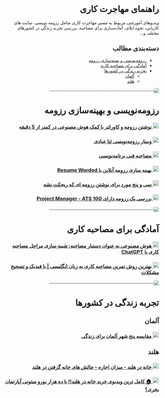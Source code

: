 <div dir="rtl"  markdown="1" align="right">

# راهنمای مهاجرت کاری

ویدیوهای آموزشی مربوط به مسیر مهاجرت کاری شامل رزومه نویسی، سایت های کاریابی، نحوه اپلای، آماده‌سازی برای مصاحبه، بررسی
تجربه زندگی در کشورهای مختلف و...

## دسته‌بندی مطالب

- [رزومه‌نویسی و بهینه‌سازی رزومه](#رزومهنویسی-و-بهینهسازی-رزومه)
- [آمادگی برای مصاحبه کاری](#آمادگی-برای-مصاحبه-کاری)
- [تجربه زندگی در کشورها](#تجربه-زندگی-در-کشورها)
    - [آلمان](#آلمان)
    - [هلند](#هلند)

![-----------------------------------------------------](https://raw.githubusercontent.com/andreasbm/readme/master/assets/lines/rainbow.png)

# رزومه‌نویسی و بهینه‌سازی رزومه

<h3>
  <a href="https://www.youtube.com/watch?v=TB4yuYSQOwo" target="_blank">
    <img src="https://img.shields.io/youtube/views/TB4yuYSQOwo?style=for-the-badge&logo=youtube&label=" alt="YouTube Views" height="20" />
    نوشتن رزومه و کاورلتر با کمک هوش مصنوعی در کمتر از 5 دقیقه
  </a>
</h3>

<h3>
  <a href="https://www.youtube.com/watch?v=V7fxhvoAHRY" target="_blank">
    <img src="https://img.shields.io/youtube/views/V7fxhvoAHRY?style=for-the-badge&logo=youtube&label=" alt="YouTube Views" height="20" />
    وبینار رزومه‌نویسی ثنا عبادی
  </a>
</h3>

<h3>
  <a href="https://www.youtube.com/watch?v=DPuQTefmOwA" target="_blank">
    <img src="https://img.shields.io/youtube/views/DPuQTefmOwA?style=for-the-badge&logo=youtube&label=" alt="YouTube Views" height="20" />
    مصاحبه فنی برنامه‌نویسی
  </a>
</h3>

<h3>
  <a href="https://www.youtube.com/watch?v=CFKpvANAGak" target="_blank">
    <img src="https://img.shields.io/youtube/views/CFKpvANAGak?style=for-the-badge&logo=youtube&label=" alt="YouTube Views" height="20" />
    بهینه سازی رزومه آنلاین با Resume Worded
  </a>
</h3>

<h3>
  <a href="https://www.youtube.com/watch?v=Gtrh_-Rps24" target="_blank">
    <img src="https://img.shields.io/youtube/views/Gtrh_-Rps24?style=for-the-badge&logo=youtube&label=" alt="YouTube Views" height="20" />
    سی و پنج مورد برای نوشتن رزومه ای که ریجکت نشه

  </a>
</h3>

<h3>
  <a href="https://www.youtube.com/watch?v=txCHsHqLyBQ" target="_blank">
    <img src="https://img.shields.io/youtube/views/txCHsHqLyBQ?style=for-the-badge&logo=youtube&label=" alt="YouTube Views" height="20" />
    بررسی یک رزومه دارای Project Manager - ATS 100

  </a>
</h3>

![-----------------------------------------------------](https://raw.githubusercontent.com/andreasbm/readme/master/assets/lines/rainbow.png)
# آمادگی برای مصاحبه کاری

<h3>
  <a href="https://www.youtube.com/watch?v=f40AbkCwcz4" target="_blank">
    <img src="https://img.shields.io/youtube/views/f40AbkCwcz4?style=for-the-badge&logo=youtube&label=" alt="YouTube Views" height="20" />
    هوش مصنوعی به عنوان دستیار مصاحبه: شبیه سازی مراحل مصاحبه کاری با ChatGPT
  </a>
</h3>
<h3>
  <a href="https://www.youtube.com/watch?v=CRe3eUrzMYg" target="_blank">
    <img src="https://img.shields.io/youtube/views/CRe3eUrzMYg?style=for-the-badge&logo=youtube&label=" alt="YouTube Views" height="20" />
    بهترین روش تمرین مصاحبه کاری به زبان انگلیسی | با فیدبک و تصحیح مشکلات
  </a>
</h3>

![-----------------------------------------------------](https://raw.githubusercontent.com/andreasbm/readme/master/assets/lines/rainbow.png)
# تجربه زندگی در کشورها

## آلمان
<h3>
  <a href="https://www.youtube.com/watch?v=TxlfiHtVByc" target="_blank">
    <img src="https://img.shields.io/youtube/views/TxlfiHtVByc?style=for-the-badge&logo=youtube&label=" alt="YouTube Views" height="20" />
    مقایسه پنج شهر آلمان برای زندگی

  </a>
</h3>

## هلند
<h3>
  <a href="https://www.youtube.com/watch?v=srJ7KgUCKxI" target="_blank">
    <img src="https://img.shields.io/youtube/views/srJ7KgUCKxI?style=for-the-badge&logo=youtube&label=" alt="YouTube Views" height="20" />
    خانه در هلند - میزان اجاره - چالش های خانه گرفتن در هلند
  </a>
</h3>

<h3>
  <a href="https://www.youtube.com/watch?v=bAzWJzJcymc" target="_blank">
    <img src="https://img.shields.io/youtube/views/bAzWJzJcymc?style=for-the-badge&logo=youtube&label=" alt="YouTube Views" height="20" />
    🏠 کامل ترین ویدیوی خرید خانه در هلند!! با ده هزار یورو میتونی آپارتمان بخری؟

  </a>
</h3>

</div>
